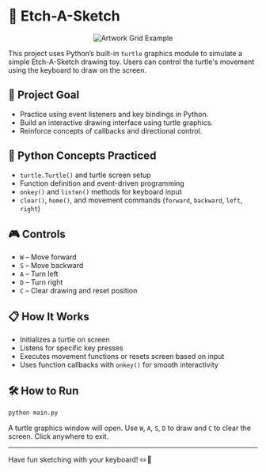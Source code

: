 # 🎨 Etch-A-Sketch

<p align="center">
  <img src="https://redeem-innovations.com/wp-content/uploads/2025/05/Etch_A_Sketch.jpg" alt="Artwork Grid Example" />
</p>

This project uses Python’s built-in `turtle` graphics module to simulate a simple Etch-A-Sketch drawing toy. Users can control the turtle's movement using the keyboard to draw on the screen.

## 🎯 Project Goal

- Practice using event listeners and key bindings in Python.
- Build an interactive drawing interface using turtle graphics.
- Reinforce concepts of callbacks and directional control.

## 🧠 Python Concepts Practiced

- `turtle.Turtle()` and turtle screen setup
- Function definition and event-driven programming
- `onkey()` and `listen()` methods for keyboard input
- `clear()`, `home()`, and movement commands (`forward`, `backward`, `left`, `right`)

## 🎮 Controls

- `W` – Move forward  
- `S` – Move backward  
- `A` – Turn left  
- `D` – Turn right  
- `C` – Clear drawing and reset position

## 📋 How It Works

- Initializes a turtle on screen
- Listens for specific key presses
- Executes movement functions or resets screen based on input
- Uses function callbacks with `onkey()` for smooth interactivity

## 🛠 How to Run

```bash
python main.py
```

A turtle graphics window will open. Use `W`, `A`, `S`, `D` to draw and `C` to clear the screen. Click anywhere to exit.

---

Have fun sketching with your keyboard! ✏️🐢
